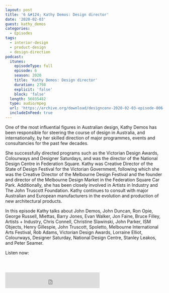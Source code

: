 ```yaml
---
layout: post
title: '6 &#124; Kathy Demos: Design director'
date: '2020-02-03'
guest: kathy_demos
categories:
  - Episodes
tags:
  - interior-design
  - product-design
  - design-direction
podcast:
  itunes:
    episodeType: full
    episode: 6
    season: 2020
    title: 'Kathy Demos: Design director'
    duration: 2798
    explicit: 'false'
    block: 'false'
  length: 56035482
  type: audio/mpeg
  url: 'https://archive.org/download/designconv-2020-02-03-episode-006-kathy-demos/2020-02-03-episode-006-kathy-demos.mp3'
  includeInFeed: true
---
```


One of the most influential figures in Australian design, Kathy Demos has been
responsible for steering the course of design in Australia, and internationally,
by her skilled direction of major programmes, events and consultancies for the
past few decades.

She successfully directed programs such as the Victorian Design Awards,
Colourways and Designer Saturdays, and was the director of the National Design
Centre in Federation Square. Kathy was Creative Director of the State of Design
Festival for the Victorian Government, following which she was the Creative
Director of the Melbourne Design Festival and the founder and director of the
Melbourne Design Market in the Federation Square Car Park. Additionally, she has
been closely involved in Artists in Industry and The John Truscott
Foundation. Kathy continues to consult with major Australian and European
manufacturers in the evolution and production of new architectural products.

In this episode Kathy talks about John Demos, John Duncan, Ron Opie, George
Russell, Miettas, Barry Jones, Evan Walker, Jon Faine, Bruce Filley, Artists +
Industry, Chris Connell, Christine Slawinski, John Parker, ISM Objects, Henry
Gillespie, John Truscott, Spoletto, Melbourne International Arts Festival, Rob
Adams, Victorian Design Awards, Lorraine Elliot, Colourways, Designer Saturday,
National Design Centre, Stanley Leakos, and Peter Seamer. 

Listen now:
<div class="responsive-embed" style="padding-top: 8%;">
  <!--suppress HtmlUnknownAttribute, HtmlDeprecatedAttribute -->
  <iframe src="https://archive.org/embed/designconv-2020-02-03-episode-006-kathy-demos" class="responsive-embed-item" height="50" frameborder="0" webkitallowfullscreen="true" mozallowfullscreen="true" allowfullscreen></iframe>
</div>
